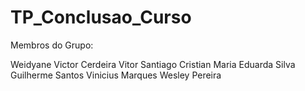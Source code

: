 # TP_Conclusao_Curso

Membros do Grupo:

Weidyane
Victor Cerdeira
Vitor Santiago
Cristian
Maria Eduarda Silva
Guilherme Santos
Vinicius Marques
Wesley Pereira
